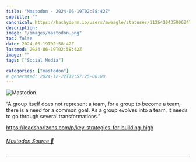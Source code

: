 ```yaml
---
title: "Mastodon - 2024-06-19T02:58:42Z"
subtitle: ""
canonical: https://hachyderm.io/users/mweagle/statuses/112641043500624767
description:
image: "/images/mastodon.png"
toc: false
date: 2024-06-19T02:58:42Z
lastmod: 2024-06-19T02:58:42Z
image: ""
tags: ["Social Media"]

categories: ["mastodon"]
# generated: 2024-12-22T19:57:25-08:00
---
```

![Mastodon](/images/mastodon.png)

<p>“A group itself does not represent a team, for a group to become a team, there is a need for a common goal. As a group evolves into a team, it needs to go through several transformations.”</p><p><a href="https://leadshorizons.com/p/key-strategies-for-building-high" target="_blank" rel="nofollow noopener noreferrer" translate="no"><span class="invisible">https://</span><span class="ellipsis">leadshorizons.com/p/key-strate</span><span class="invisible">gies-for-building-high</span></a></p>


###### [Mastodon Source 🐘](https://hachyderm.io/@mweagle/112641043500624767)

___
